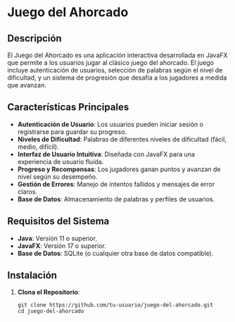 # Juego del Ahorcado

## Descripción

El Juego del Ahorcado es una aplicación interactiva desarrollada en JavaFX que permite a los usuarios jugar al clásico juego del ahorcado. El juego incluye autenticación de usuarios, selección de palabras según el nivel de dificultad, y un sistema de progresión que desafía a los jugadores a medida que avanzan.

## Características Principales

- **Autenticación de Usuario**: Los usuarios pueden iniciar sesión o registrarse para guardar su progreso.
- **Niveles de Dificultad**: Palabras de diferentes niveles de dificultad (fácil, medio, difícil).
- **Interfaz de Usuario Intuitiva**: Diseñada con JavaFX para una experiencia de usuario fluida.
- **Progreso y Recompensas**: Los jugadores ganan puntos y avanzan de nivel según su desempeño.
- **Gestión de Errores**: Manejo de intentos fallidos y mensajes de error claros.
- **Base de Datos**: Almacenamiento de palabras y perfiles de usuarios.

## Requisitos del Sistema

- **Java**: Versión 11 o superior.
- **JavaFX**: Versión 17 o superior.
- **Base de Datos**: SQLite (o cualquier otra base de datos compatible).

## Instalación

1. **Clona el Repositorio**:
   ```bash/ windows cmd
   git clone https://github.com/tu-usuario/juego-del-ahorcado.git
   cd juego-del-ahorcado
